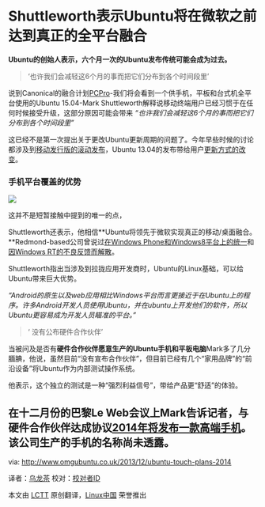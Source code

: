 Shuttleworth表示Ubuntu将在微软之前达到真正的全平台融合
================================================================================
**Ubuntu的创始人表示，六个月一次的Ubuntu发布传统可能会成为过去。**

> ‘也许我们会减轻这6个月的事而把它们分布到各个时间段里’

说到Canonical的融合计划[PCPro][1]-我们将会看到一个供手机，平板和台式机全平台使用的Ubuntu 15.04-Mark Shuttleworth解释说移动终端用户已经习惯于在任何时候接受升级，这部分原因可能会带来 *“也许我们会减轻这6个月的事而把它们分布到各个时间段里”*

这已经不是第一次提出关于更改Ubuntu更新周期的问题了。今年早些时候的讨论都涉及到[移动发行版的滚动发布][2]，Ubuntu 13.04的发布带给用户[更新方式的改变][3]。

### 手机平台覆盖的优势 ###

![](http://www.omgubuntu.co.uk/wp-content/uploads/2013/12/mark-tile-300x171.jpg)

这并不是短暂接触中提到的唯一的点，

Shuttleworth还表示，他相信**Ubuntu将领先于微软实现真正的移动/桌面融合。**Redmond-based公司曾说过[在Windows Phone和Windows8平台上的统一][4]和[因Windows RT的不良反馈而解散][5]。

Shuttleworth指出当涉及到拉拢应用开发商时，Ubuntu的Linux基础，可以给Ubuntu带来巨大优势。

*“Android的原生以及web应用相比Windows平台而言更接近于在Ubuntu上的程序。许多Android开发人员使用Ubuntu，并在ubuntu上开发他们的软件，所以Ubuntu更容易成为开发人员瞄准的平台。”*

> ‘ 没有公布硬件合作伙伴’

当被问及是否有**硬件合作伙伴愿意生产的Ubuntu手机和平板电脑**Mark多了几分腼腆，他说，虽然目前“没有宣布合作伙伴”，但目前已经有几个“家用品牌”的“前沿设备”将Ubuntu作为内部测试操作系统。

他表示，这个独立的测试是一种“强烈利益信号”，带给产品更“舒适”的体验。

在十二月份的巴黎Le Web会议上Mark告诉记者，与硬件合作伙伴达成协议[2014年将发布一款高端手机][6]。该公司生产的手机的名称尚未透露。
--------------------------------------------------------------------------------

via: http://www.omgubuntu.co.uk/2013/12/ubuntu-touch-plans-2014

译者：[乌龙茶](https://github.com/yechunxiao19) 校对：[校对者ID](https://github.com/校对者ID)

本文由 [LCTT](https://github.com/LCTT/TranslateProject) 原创翻译，[Linux中国](http://linux.cn/) 荣誉推出

[1]:http://www.pcpro.co.uk/news/interviews/386080/mark-shuttleworth-interview-taking-ubuntu-beyond-desktops
[2]:http://www.omgubuntu.co.uk/2013/02/ubuntu-to-discuss-rolling-release-move-at-next-weeks-uds
[3]:http://www.omgubuntu.co.uk/2013/08/phased-updates-to-start-rolling-out-for-ubuntu-13-04
[4]:http://blogs.wsj.com/cio/2013/10/24/microsoft-moves-closer-to-mobile-desktop-convergence/
[5]:http://www.theguardian.com/technology/2013/nov/26/microsoft-kill-windows-rt-larson-green
[6]:http://www.omgubuntu.co.uk/2013/12/ubuntu-touch-signs-first-hardware-partner-will-debut-high-end-phone-2014
